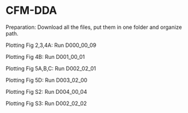 # CFM-DDA

Preparation:
Download all the files, put them in one folder and organize path.

Plotting Fig 2,3,4A:
Run D000_00_09

Plotting Fig 4B:
Run D001_00_01

Plotting Fig 5A,B,C:
Run D002_02_01

Plotting Fig 5D:
Run D003_02_00

Plotting Fig S2:
Run D004_00_04

Plotting Fig S3:
Run D002_02_02
